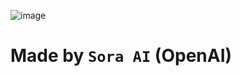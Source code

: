 ![image](https://github.com/user-attachments/assets/206e2f37-f8b8-4b59-9427-7099f6c3e73e)
# Made by `Sora AI` (OpenAI)
